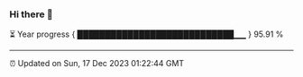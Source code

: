 ### Hi there 👋

⏳ Year progress { ████████████████████████████▁▁ } 95.91 %

---

⏰ Updated on Sun, 17 Dec 2023 01:22:44 GMT


